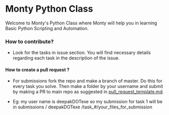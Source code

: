 # Monty Python Class

Welcome to Monty's Python Class where Monty will help you in learning Basic Python Scripting and Automation. 

### How to contribute?

* Look for the tasks in issue section. You will find necessary details regarding each task in the description of the issue.

#### How to create a pull request ?

* For submissions fork the repo and make a branch of master. Do this for every task you solve. Then make a folder by your username and submit by making a PR to main repo as suggested in [pull_request_template.md](https://github.com/opencodeiiita/Monty_Python_Class/blob/master/pull_request_template.md).

* Eg: my user name is deepakDOTexe so my submission for task 1 will be in submissions / deepakDOTexe /task_#/your_files_for_submission


